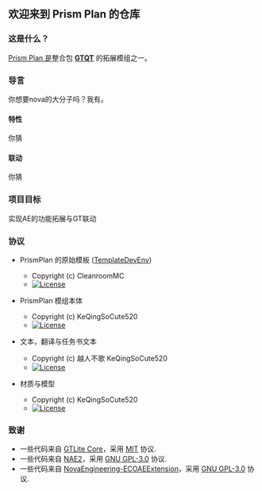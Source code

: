 ## 欢迎来到 Prism Plan 的仓库

### 这是什么？

<u>Prism Plan 是</u>整合包 __[GTQT](https://www.mcmod.cn/modpack/590.html)__ 的拓展模组之一。

### 导言

你想要nova的大分子吗？我有。

#### 特性

你猜

#### 联动

你猜

### 项目目标

实现AE的功能拓展与GT联动

### 协议

* PrismPlan 的原始模板 ([TemplateDevEnv](https://github.com/CleanroomMC/TemplateDevEnv))
    - Copyright (c) CleanroomMC
    - [![License](https://img.shields.io/badge/License-MIT-red.svg?style=flat-square)](http://opensource.org/licenses/MIT)

* PrismPlan 模组本体
    - Copyright (c) KeQingSoCute520
    - [![License](https://img.shields.io/badge/License-GPLv3-blue.svg?style=flat-square)](https://github.com/GTQT/GTQTcore/blob/main/LICENSE)

* 文本，翻译与任务书文本
    - Copyright (c) 越人不歌 KeQingSoCute520 
    - [![License](https://img.shields.io/badge/License-CC%20BY--NC--SA%203.0-yellow.svg?style=flat-square)](https://creativecommons.org/licenses/by-nc-sa/3.0/)

* 材质与模型
    - Copyright (c) KeQingSoCute520
    - [![License](https://img.shields.io/badge/License-CC%20BY--NC--SA%203.0-yellow.svg?style=flat-square)](https://creativecommons.org/licenses/by-nc-sa/3.0/)
### 致谢

* 一些代码来自 [GTLite Core](https://gitlab.com/gregtech-lite/gregtech-lite-core)，采用 [MIT](https://gitlab.com/gregtech-lite/gregtech-lite-core/-/blob/test-magic-sweepy/LICENSE) 协议.
* 一些代码来自 [NAE2](https://github.com/AE2-UEL/NAE2)，采用 [GNU GPL-3.0](https://github.com/AE2-UEL/NAE2/blob/master/LICENSE) 协议.
* 一些代码来自 [NovaEngineering-ECOAEExtension](https://github.com/sddsd2332/NovaEngineering-ECOAEExtension)，采用 [GNU GPL-3.0](https://github.com/sddsd2332/NovaEngineering-ECOAEExtension/blob/main/LICENSE) 协议.
